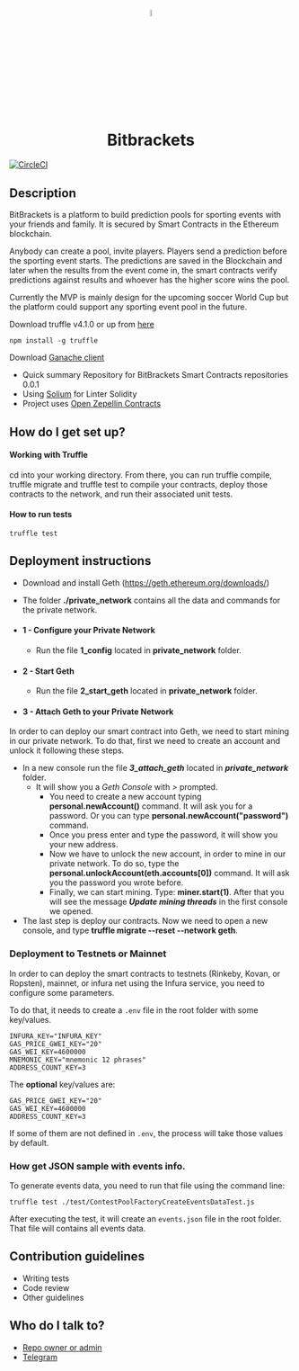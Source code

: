 <h1 align="center">
<img width=5.5% src="https://bitbrackets.io/logo.png">
<br>
Bitbrackets
<br>
</h1>

[![CircleCI](https://circleci.com/gh/Bitbrackets/bitbrackets_smart_contracts/tree/master.svg?style=svg)](https://circleci.com/gh/Bitbrackets/bitbrackets_smart_contracts/tree/master)


## Description

BitBrackets is a platform to build prediction pools for
sporting events with your friends and family. It is secured
by Smart Contracts in the Ethereum blockchain.

Anybody can create a pool, invite players. Players send a
prediction before the sporting event starts. The predictions
are saved in the Blockchain and later when the results
from the event come in, the smart contracts verify predictions
against results and whoever has the higher score wins the pool.

Currently the MVP is mainly design for the upcoming soccer World Cup
but the platform could support any sporting event pool in the future.

Download truffle v4.1.0 or up from [here](https://github.com/trufflesuite/truffle/releases)

```
npm install -g truffle
```
Download [Ganache client](http://truffleframework.com/ganache/)

* Quick summary
  Repository for BitBrackets Smart Contracts repositories
  0.0.1
* Using [Solium](https://github.com/duaraghav8/Solium) for Linter Solidity
* Project uses [Open Zepellin Contracts](https://github.com/OpenZeppelin/zeppelin-solidity)

## How do I get set up?

#### Working with Truffle

cd into your working directory.
From there, you can run truffle compile, truffle migrate and truffle test to compile your contracts, deploy those contracts to the network, and run their associated unit tests.

#### How to run tests
```
truffle test
```

## Deployment instructions

* Download and install Geth (https://geth.ethereum.org/downloads/)
* The folder **./private_network** contains all the data and commands for the private network.

* #### 1 - Configure your Private Network
  * Run the file **1_config** located in **private_network** folder.
* #### 2 - Start Geth
  * Run the file **2_start_geth** located in **private_network** folder.
* #### 3 - Attach Geth to your Private Network

In order to can deploy our smart contract into Geth, we need to start mining in our private network. To do that, first we need to create an account and unlock it following these steps.

* In a new console run the file **_3_attach_geth_** located in **_private_network_** folder.
  * It will show you a _Geth Console_ with _>_ prompted.
    * You need to create a new account typing **personal.newAccount()** command. It will ask you for a password. Or you can type **personal.newAccount("password")** command.
    * Once you press enter and type the password, it will show you your new address.
    * Now we have to unlock the new account, in order to mine in our private network. To do so, type the **personal.unlockAccount(eth.accounts[0])** command. It will ask you the password you wrote before.
    * Finally, we can start mining. Type: **miner.start(1)**. After that you will see the message **_Update mining threads_** in the first console we opened.
* The last step is deploy our contracts. Now we need to open a new console, and type **truffle migrate --reset --network geth**.

### Deployment to Testnets or Mainnet

In order to can deploy the smart contracts to testnets (Rinkeby, Kovan, or Ropsten), mainnet, or infura net using the Infura service, you need to configure some parameters.

To do that, it needs to create a `.env` file in the root folder with some key/values.

```
INFURA_KEY="INFURA_KEY"
GAS_PRICE_GWEI_KEY="20"
GAS_WEI_KEY=4600000
MNEMONIC_KEY="mnemonic 12 phrases"
ADDRESS_COUNT_KEY=3
```

The **optional** key/values are:

```
GAS_PRICE_GWEI_KEY="20"
GAS_WEI_KEY=4600000
ADDRESS_COUNT_KEY=3
```

If some of them are not defined in `.env`, the process will take those values by default.

### How get JSON sample with events info.

To generate events data, you need to run that file using the command line:

``
truffle test ./test/ContestPoolFactoryCreateEventsDataTest.js
``

After executing the test, it will create an `events.json` file in the root folder. That file will contains all events data.

## Contribution guidelines

* Writing tests
* Code review
* Other guidelines


## Who do I talk to?

* [Repo owner or admin](mailto:code@bitbrackets.io?Subject=Hello)
* [Telegram](https://t.me/bitbrackets)



